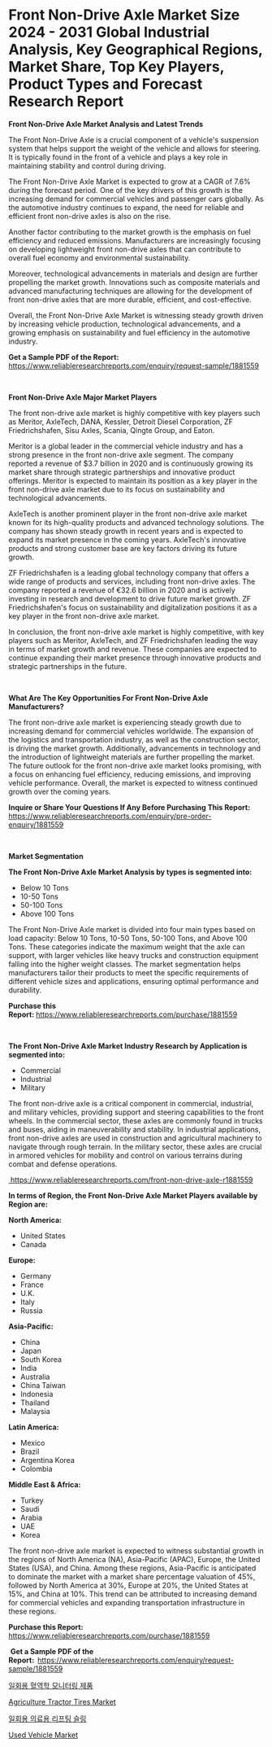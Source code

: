 <p><h1>Front Non-Drive Axle Market Size 2024 - 2031 Global Industrial Analysis, Key Geographical Regions, Market Share, Top Key Players, Product Types and Forecast Research Report</h1></p><p><strong>Front Non-Drive Axle Market Analysis and Latest Trends</strong></p>
<p><p>The Front Non-Drive Axle is a crucial component of a vehicle's suspension system that helps support the weight of the vehicle and allows for steering. It is typically found in the front of a vehicle and plays a key role in maintaining stability and control during driving.</p><p>The Front Non-Drive Axle Market is expected to grow at a CAGR of 7.6% during the forecast period. One of the key drivers of this growth is the increasing demand for commercial vehicles and passenger cars globally. As the automotive industry continues to expand, the need for reliable and efficient front non-drive axles is also on the rise.</p><p>Another factor contributing to the market growth is the emphasis on fuel efficiency and reduced emissions. Manufacturers are increasingly focusing on developing lightweight front non-drive axles that can contribute to overall fuel economy and environmental sustainability.</p><p>Moreover, technological advancements in materials and design are further propelling the market growth. Innovations such as composite materials and advanced manufacturing techniques are allowing for the development of front non-drive axles that are more durable, efficient, and cost-effective.</p><p>Overall, the Front Non-Drive Axle Market is witnessing steady growth driven by increasing vehicle production, technological advancements, and a growing emphasis on sustainability and fuel efficiency in the automotive industry.</p></p>
<p><strong>Get a Sample PDF of the Report:&nbsp;</strong> <a href="https://www.reliableresearchreports.com/enquiry/request-sample/1881559">https://www.reliableresearchreports.com/enquiry/request-sample/1881559</a></p>
<p>&nbsp;</p>
<p><strong>Front Non-Drive Axle Major Market Players</strong></p>
<p><p>The front non-drive axle market is highly competitive with key players such as Meritor, AxleTech, DANA, Kessler, Detroit Diesel Corporation, ZF Friedrichshafen, Sisu Axles, Scania, Qingte Group, and Eaton. </p><p>Meritor is a global leader in the commercial vehicle industry and has a strong presence in the front non-drive axle segment. The company reported a revenue of $3.7 billion in 2020 and is continuously growing its market share through strategic partnerships and innovative product offerings. Meritor is expected to maintain its position as a key player in the front non-drive axle market due to its focus on sustainability and technological advancements.</p><p>AxleTech is another prominent player in the front non-drive axle market known for its high-quality products and advanced technology solutions. The company has shown steady growth in recent years and is expected to expand its market presence in the coming years. AxleTech's innovative products and strong customer base are key factors driving its future growth.</p><p>ZF Friedrichshafen is a leading global technology company that offers a wide range of products and services, including front non-drive axles. The company reported a revenue of €32.6 billion in 2020 and is actively investing in research and development to drive future market growth. ZF Friedrichshafen's focus on sustainability and digitalization positions it as a key player in the front non-drive axle market.</p><p>In conclusion, the front non-drive axle market is highly competitive, with key players such as Meritor, AxleTech, and ZF Friedrichshafen leading the way in terms of market growth and revenue. These companies are expected to continue expanding their market presence through innovative products and strategic partnerships in the future.</p></p>
<p>&nbsp;</p>
<p><strong>What Are The Key Opportunities For Front Non-Drive Axle Manufacturers?</strong></p>
<p><p>The front non-drive axle market is experiencing steady growth due to increasing demand for commercial vehicles worldwide. The expansion of the logistics and transportation industry, as well as the construction sector, is driving the market growth. Additionally, advancements in technology and the introduction of lightweight materials are further propelling the market. The future outlook for the front non-drive axle market looks promising, with a focus on enhancing fuel efficiency, reducing emissions, and improving vehicle performance. Overall, the market is expected to witness continued growth over the coming years.</p></p>
<p><strong>Inquire or Share Your Questions If Any Before Purchasing This Report:</strong> <a href="https://www.reliableresearchreports.com/enquiry/pre-order-enquiry/1881559">https://www.reliableresearchreports.com/enquiry/pre-order-enquiry/1881559</a></p>
<p>&nbsp;</p>
<p><strong>Market Segmentation</strong></p>
<p><strong>The Front Non-Drive Axle Market Analysis by types is segmented into:</strong></p>
<p><ul><li>Below 10 Tons</li><li>10-50 Tons</li><li>50-100 Tons</li><li>Above 100 Tons</li></ul></p>
<p><p>The Front Non-Drive Axle market is divided into four main types based on load capacity: Below 10 Tons, 10-50 Tons, 50-100 Tons, and Above 100 Tons. These categories indicate the maximum weight that the axle can support, with larger vehicles like heavy trucks and construction equipment falling into the higher weight classes. The market segmentation helps manufacturers tailor their products to meet the specific requirements of different vehicle sizes and applications, ensuring optimal performance and durability.</p></p>
<p><strong>Purchase this Report:&nbsp;</strong><a href="https://www.reliableresearchreports.com/purchase/1881559">https://www.reliableresearchreports.com/purchase/1881559</a></p>
<p>&nbsp;</p>
<p><strong>The Front Non-Drive Axle Market Industry Research by Application is segmented into:</strong></p>
<p><ul><li>Commercial</li><li>Industrial</li><li>Military</li></ul></p>
<p><p>The front non-drive axle is a critical component in commercial, industrial, and military vehicles, providing support and steering capabilities to the front wheels. In the commercial sector, these axles are commonly found in trucks and buses, aiding in maneuverability and stability. In industrial applications, front non-drive axles are used in construction and agricultural machinery to navigate through rough terrain. In the military sector, these axles are crucial in armored vehicles for mobility and control on various terrains during combat and defense operations.</p></p>
<p><a href="https://www.reliableresearchreports.com/front-non-drive-axle-r1881559">&nbsp;https://www.reliableresearchreports.com/front-non-drive-axle-r1881559</a></p>
<p><strong>In terms of Region, the Front Non-Drive Axle Market Players available by Region are:</strong></p>
<p>
    <p> <strong> North America: </strong>
        <ul>
            <li>United States</li>
            <li>Canada</li>
        </ul>
        </p> 
    <p> <strong> Europe: </strong>
        <ul>
            <li>Germany</li>
            <li>France</li>
            <li>U.K.</li>
            <li>Italy</li>
            <li>Russia</li>
        </ul>
        </p> 
    <p> <strong> Asia-Pacific: </strong>
        <ul>
            <li>China</li>
            <li>Japan</li>
            <li>South Korea</li>
            <li>India</li>
            <li>Australia</li>
            <li>China Taiwan</li>
            <li>Indonesia</li>
            <li>Thailand</li>
            <li>Malaysia</li>
        </ul>
        </p> 
    <p> <strong> Latin America: </strong>
        <ul>
            <li>Mexico</li>
            <li>Brazil</li>
            <li>Argentina Korea</li>
            <li>Colombia</li>
        </ul>
        </p> 
    <p> <strong> Middle East & Africa: </strong>
        <ul>
            <li>Turkey</li>
            <li>Saudi</li>
            <li>Arabia</li>
            <li>UAE</li>
            <li>Korea</li>
        </ul>
    </p>
    </p>
<p><p>The front non-drive axle market is expected to witness substantial growth in the regions of North America (NA), Asia-Pacific (APAC), Europe, the United States (USA), and China. Among these regions, Asia-Pacific is anticipated to dominate the market with a market share percentage valuation of 45%, followed by North America at 30%, Europe at 20%, the United States at 15%, and China at 10%. This trend can be attributed to increasing demand for commercial vehicles and expanding transportation infrastructure in these regions.</p></p>
<p><strong>Purchase this Report: </strong><a href="https://www.reliableresearchreports.com/purchase/1881559">https://www.reliableresearchreports.com/purchase/1881559</a></p>
<p>&nbsp;<strong>Get a Sample PDF of the Report:&nbsp;&nbsp;</strong><a href="https://www.reliableresearchreports.com/enquiry/request-sample/1881559">https://www.reliableresearchreports.com/enquiry/request-sample/1881559</a></p>
<p><strong></strong></p>
<p><p><a href="https://github.com/Evans21Bill/Market-Research-Report-List-1/blob/main/5476719115320.md">일회용 혈역학 모니터링 제품</a></p><p><a href="https://github.com/gamblestampleyjenny50m5sl6/Market-Research-Report-List-3/blob/main/agriculture-tractor-tires-market.md">Agriculture Tractor Tires Market</a></p><p><a href="https://github.com/joyliyu/Market-Research-Report-List-1/blob/main/5833091115321.md">일회용 의료용 리프팅 슬링</a></p><p><a href="https://github.com/wwwkeltoum/Market-Research-Report-List-3/blob/main/used-vehicle-market.md">Used Vehicle Market</a></p></p>